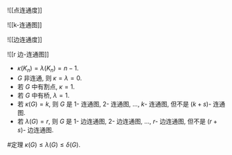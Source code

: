 ![[点连通度]]

![[k-连通图]]

![[边连通度]]

![[r 边-连通图]]

- $\kappa (K_n) = \lambda(K_n)=n-1$. 
- $G$ 非连通, 则 $\kappa = \lambda = 0$. 
- 若 $G$ 中有割点, $\kappa = 1$. 
- 若 $G$ 中有桥, $\lambda = 1$. 
- 若 $\kappa(G)=k$, 则 $G$ 是 1- 连通图, 2- 连通图, ..., $k$- 连通图, 但不是 $(k+s)$- 连通图. 
- 若 $\lambda(G)=r$, 则 $G$ 是 1- 边连通图, 2- 边连通图, ..., $r$- 边连通图, 但不是 $(r+s)$- 边连通图.

#定理 $\kappa(G) \le \lambda(G) \le \delta(G)$. 